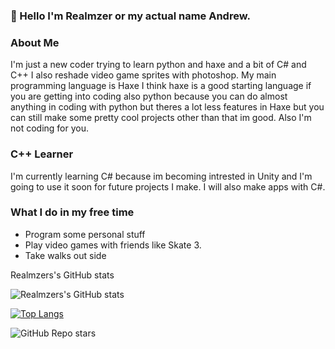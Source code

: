 ### 👋 Hello I'm Realmzer or my actual name Andrew.

### About Me
I'm just a new coder trying to learn python and haxe and a bit of C# and C++ I also reshade video game sprites with photoshop. My main programming language is Haxe I think haxe is a good starting language if you are getting into coding also python because you can do almost anything in coding with python but theres a lot less features in Haxe but you can still make some pretty cool projects other than that im good. Also I'm not coding for you.

### C++ Learner
I'm currently learning C# because im becoming intrested in Unity and I'm going to use it soon for future projects I make. I will also make apps with C#.

### What I do in my free time
- Program some personal stuff
- Play video games with friends like Skate 3.
- Take walks out side


Realmzers's GitHub stats

![Realmzers's GitHub stats](https://github-readme-stats.vercel.app/api?username=Realmzer&show_icons=true&theme=transparent)

[![Top Langs](https://github-readme-stats.vercel.app/api/top-langs/?username=Realmzer&layout=donut)](https://github.com/anuraghazra/github-readme-stats)

![GitHub Repo stars](https://img.shields.io/github/stars/ankidroid/Anki-Android?style=social)
